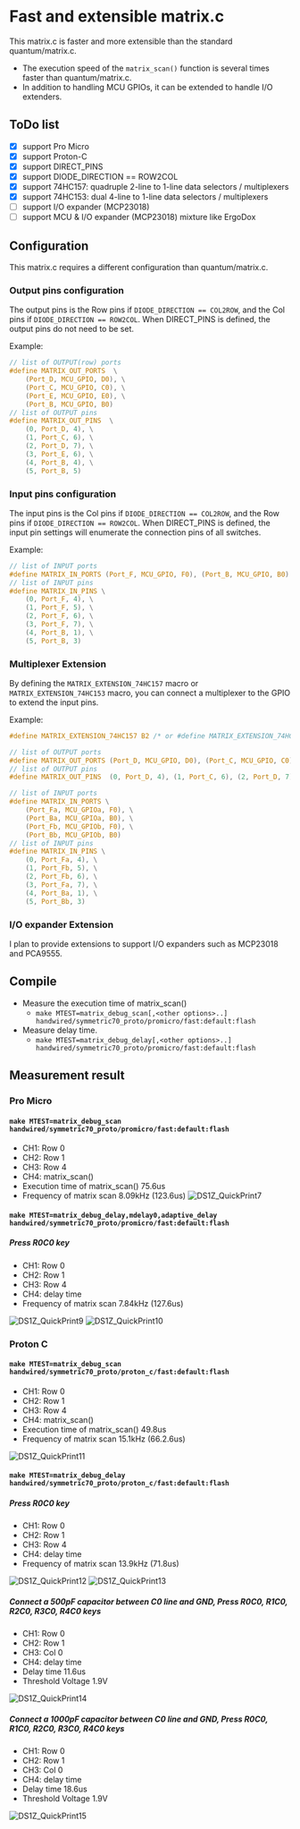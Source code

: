 # Fast and extensible matrix.c

This matrix.c is faster and more extensible than the standard quantum/matrix.c.

* The execution speed of the `matrix_scan()` function is several times faster than quantum/matrix.c.
* In addition to handling MCU GPIOs, it can be extended to handle I/O extenders.

## ToDo list
- [x] support Pro Micro
- [x] support Proton-C
- [x] support DIRECT_PINS
- [x] support DIODE_DIRECTION == ROW2COL
- [x] support 74HC157: quadruple 2-line to 1-line data selectors / multiplexers
- [x] support 74HC153: dual 4-line to 1-line data selectors / multiplexers
- [ ] support I/O expander (MCP23018)
- [ ] support MCU & I/O expander (MCP23018) mixture like ErgoDox

## Configuration

This matrix.c requires a different configuration than quantum/matrix.c.

### Output pins configuration

The output pins is the Row pins if `DIODE_DIRECTION == COL2ROW`, and the Col pins if `DIODE_DIRECTION == ROW2COL`. When DIRECT_PINS is defined, the output pins do not need to be set.

Example:
```c
// list of OUTPUT(row) ports
#define MATRIX_OUT_PORTS  \
    (Port_D, MCU_GPIO, D0), \
    (Port_C, MCU_GPIO, C0), \
    (Port_E, MCU_GPIO, E0), \
    (Port_B, MCU_GPIO, B0)
// list of OUTPUT pins
#define MATRIX_OUT_PINS  \
    (0, Port_D, 4), \
    (1, Port_C, 6), \
    (2, Port_D, 7), \
    (3, Port_E, 6), \
    (4, Port_B, 4), \
    (5, Port_B, 5)
```

### Input pins configuration

The input pins is the Col pins if `DIODE_DIRECTION == COL2ROW`, and the Row pins if `DIODE_DIRECTION == ROW2COL`. When DIRECT_PINS is defined, the input pin settings will enumerate the connection pins of all switches.

Example:
```c
// list of INPUT ports
#define MATRIX_IN_PORTS (Port_F, MCU_GPIO, F0), (Port_B, MCU_GPIO, B0)
// list of INPUT pins
#define MATRIX_IN_PINS \
    (0, Port_F, 4), \
    (1, Port_F, 5), \
    (2, Port_F, 6), \
    (3, Port_F, 7), \
    (4, Port_B, 1), \
    (5, Port_B, 3)
```

### Multiplexer Extension

By defining the `MATRIX_EXTENSION_74HC157` macro or `MATRIX_EXTENSION_74HC153` macro, you can connect a multiplexer to the GPIO to extend the input pins.

Example:
```c
#define MATRIX_EXTENSION_74HC157 B2 /* or #define MATRIX_EXTENSION_74HC153 B2, B6 */

// list of OUTPUT ports
#define MATRIX_OUT_PORTS (Port_D, MCU_GPIO, D0), (Port_C, MCU_GPIO, C0), (Port_E, MCU_GPIO, E0), (Port_B, MCU_GPIO, B0)
// list of OUTPUT pins
#define MATRIX_OUT_PINS  (0, Port_D, 4), (1, Port_C, 6), (2, Port_D, 7), (3, Port_E, 6), (4, Port_B, 4), (5, Port_B, 5)

// list of INPUT ports
#define MATRIX_IN_PORTS \
    (Port_Fa, MCU_GPIOa, F0), \
    (Port_Ba, MCU_GPIOa, B0), \
    (Port_Fb, MCU_GPIOb, F0), \
    (Port_Bb, MCU_GPIOb, B0)
// list of INPUT pins
#define MATRIX_IN_PINS \
    (0, Port_Fa, 4), \
    (1, Port_Fb, 5), \
    (2, Port_Fb, 6), \
    (3, Port_Fa, 7), \
    (4, Port_Ba, 1), \
    (5, Port_Bb, 3)
```

### I/O expander Extension

I plan to provide extensions to support I/O expanders such as MCP23018 and PCA9555.

## Compile

* Measure the execution time of matrix_scan()
  * `make MTEST=matrix_debug_scan[,<other options>..] handwired/symmetric70_proto/promicro/fast:default:flash`
* Measure delay time.
  * `make MTEST=matrix_debug_delay[,<other options>..] handwired/symmetric70_proto/promicro/fast:default:flash`

## Measurement result
### Pro Micro
#### `make MTEST=matrix_debug_scan handwired/symmetric70_proto/promicro/fast:default:flash`
 - CH1: Row 0
 - CH2: Row 1
 - CH3: Row 4
 - CH4: matrix_scan()
 - Execution time of matrix_scan()  75.6us
 - Frequency of matrix scan 8.09kHz (123.6us)
 ![DS1Z_QuickPrint7](https://user-images.githubusercontent.com/2170248/116003927-538d9100-a63b-11eb-9b36-7db47d9b1541.png)

#### `make MTEST=matrix_debug_delay,mdelay0,adaptive_delay handwired/symmetric70_proto/promicro/fast:default:flash`
##### Press R0C0 key
 - CH1: Row 0
 - CH2: Row 1
 - CH3: Row 4
 - CH4: delay time
 - Frequency of matrix scan 7.84kHz (127.6us)

![DS1Z_QuickPrint9](https://user-images.githubusercontent.com/2170248/116003974-99e2f000-a63b-11eb-9c9e-3b3b1025db66.png)
![DS1Z_QuickPrint10](https://user-images.githubusercontent.com/2170248/116003978-a1a29480-a63b-11eb-97d8-5a6e11c0db2f.png)

### Proton C
#### `make MTEST=matrix_debug_scan handwired/symmetric70_proto/proton_c/fast:default:flash`
 - CH1: Row 0
 - CH2: Row 1
 - CH3: Row 4
 - CH4: matrix_scan()
 - Execution time of matrix_scan()  49.8us
 - Frequency of matrix scan 15.1kHz (66.2.6us)

![DS1Z_QuickPrint11](https://user-images.githubusercontent.com/2170248/116088141-8cca0d80-a6dc-11eb-8782-1d29c57690b8.png)

#### `make MTEST=matrix_debug_delay handwired/symmetric70_proto/proton_c/fast:default:flash`
##### Press R0C0 key
 - CH1: Row 0
 - CH2: Row 1
 - CH3: Row 4
 - CH4: delay time
 - Frequency of matrix scan 13.9kHz (71.8us)

![DS1Z_QuickPrint12](https://user-images.githubusercontent.com/2170248/116088247-a8cdaf00-a6dc-11eb-8a47-104694a40117.png)
![DS1Z_QuickPrint13](https://user-images.githubusercontent.com/2170248/116088262-ac613600-a6dc-11eb-804c-7dcbd71c83d5.png)

##### Connect a 500pF capacitor between C0 line and GND, Press R0C0, R1C0, R2C0,  R3C0,  R4C0 keys
 - CH1: Row 0
 - CH2: Row 1
 - CH3: Col 0
 - CH4: delay time
 - Delay time 11.6us
 - Threshold Voltage 1.9V

![DS1Z_QuickPrint14](https://user-images.githubusercontent.com/2170248/116089205-90aa5f80-a6dd-11eb-89c4-72315c80ba0e.png)

##### Connect a 1000pF capacitor between C0 line and GND, Press R0C0, R1C0, R2C0,  R3C0,  R4C0 keys
 - CH1: Row 0
 - CH2: Row 1
 - CH3: Col 0
 - CH4: delay time
 - Delay time 18.6us
 - Threshold Voltage 1.9V

![DS1Z_QuickPrint15](https://user-images.githubusercontent.com/2170248/116089229-96a04080-a6dd-11eb-8b63-f91b03a9db0c.png)

